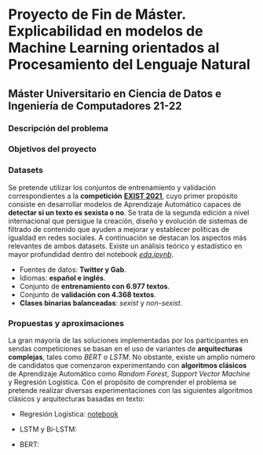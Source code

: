 # Proyecto de Fin de Máster. Explicabilidad en modelos de Machine Learning orientados al Procesamiento del Lenguaje Natural

## Máster Universitario en Ciencia de Datos e Ingeniería de Computadores 21-22

### Descripción del problema

### Objetivos del proyecto

### Datasets

Se pretende utilizar los conjuntos de entrenamiento y validación correspondientes a la **competición** [**EXIST 2021**](http://nlp.uned.es/exist2021/), cuyo primer propósito consiste en desarrollar modelos de Aprendizaje Automático capaces de **detectar si un texto es sexista o no**. Se trata de la segunda edición a nivel internacional que persigue la creación, diseño y evolución de sistemas de filtrado de contenido que ayuden a mejorar y establecer políticas de igualdad en redes sociales. A continuación se destacan los aspectos más relevantes de ambos datasets. Existe un análisis teórico y estadístico en mayor profundidad dentro del notebook [*eda.ipynb*](https://github.com/lidiasm/DATCOM-TFM/blob/main/notebooks/eda.ipynb).

* Fuentes de datos: **Twitter y Gab**.
* Idiomas: **español e inglés**.
* Conjunto de **entrenamiento con 6.977 textos**.
* Conjunto de **validación con 4.368 textos**.
* **Clases binarias balanceadas**: *sexist* y *non-sexist*.

### Propuestas y aproximaciones

La gran mayoría de las soluciones implementadas por los participantes en sendas competiciones se basan en el uso de variantes de **arquitecturas complejas**, tales como *BERT* o *LSTM*. No obstante, existe un amplio número de candidatos que comenzaron experimentando con **algoritmos clásicos** de Aprendizaje Automático como *Random Forest*, *Support Vector Machine* y Regresión Logística. Con el propósito de comprender el problema se pretende realizar diversas experimentaciones con las siguientes algoritmos clásicos y arquitecturas basadas en texto:

* Regresión Logística: [notebook](https://github.com/lidiasm/DATCOM-TFM/blob/main/notebooks/lr_models.ipynb)

* LSTM y Bi-LSTM: 

* BERT: 